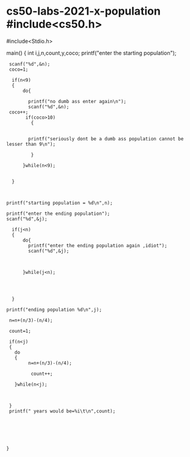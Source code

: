 # cs50-labs-2021-x-population #include<cs50.h>
#include<Stdio.h>

  main()
  {
     int i,j,n,count,y,coco;
    printf("enter the starting population");

     scanf("%d",&n);
     coco=1;

      if(n<9)
      {
          do{

            printf("no dumb ass enter again\n");
            scanf("%d",&n);
     coco++;
           if(coco>10)
             {


            printf("seriously dont be a dumb ass population cannot be lesser than 9\n");

             }

          }while(n<9);


      }



    printf("starting population = %d\n",n);

    printf("enter the ending population");
    scanf("%d",&j);

      if(j<n)
      {
          do{
            printf("enter the ending population again ,idiot");
            scanf("%d",&j);



          }while(j<n);




      }

    printf("ending population %d\n",j);

     n=n+(n/3)-(n/4);

     count=1;

     if(n<j)
     {
       do
       {
            n=n+(n/3)-(n/4);

             count++;

       }while(n<j);



     }
     printf(" years would be=%i\t\n",count);






    }
